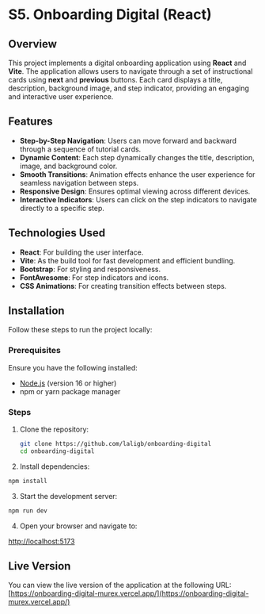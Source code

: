# S5. Onboarding Digital (React)

## Overview

This project implements a digital onboarding application using **React** and **Vite**. The application allows users to navigate through a set of instructional cards using **next** and **previous** buttons. Each card displays a title, description, background image, and step indicator, providing an engaging and interactive user experience.

## Features

- **Step-by-Step Navigation**: Users can move forward and backward through a sequence of tutorial cards.
- **Dynamic Content**: Each step dynamically changes the title, description, image, and background color.
- **Smooth Transitions**: Animation effects enhance the user experience for seamless navigation between steps.
- **Responsive Design**: Ensures optimal viewing across different devices.
- **Interactive Indicators**: Users can click on the step indicators to navigate directly to a specific step.

## Technologies Used

- **React**: For building the user interface.
- **Vite**: As the build tool for fast development and efficient bundling.
- **Bootstrap**: For styling and responsiveness.
- **FontAwesome**: For step indicators and icons.
- **CSS Animations**: For creating transition effects between steps.

## Installation

Follow these steps to run the project locally:

### Prerequisites

Ensure you have the following installed:

- [Node.js](https://nodejs.org/) (version 16 or higher)
- npm or yarn package manager

### Steps

1. Clone the repository:
   ```bash
   git clone https://github.com/laligb/onboarding-digital
   cd onboarding-digital
   ```
2. Install dependencies:

```bash
npm install
```

3. Start the development server:

```bash
npm run dev
```

4. Open your browser and navigate to:

[http://localhost:5173](http://localhost:5173)

## Live Version

You can view the live version of the application at the following URL:
[https://onboarding-digital-murex.vercel.app/](https://onboarding-digital-murex.vercel.app/)
